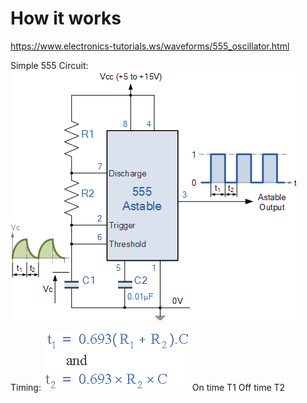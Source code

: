 <!-- TITLE: 555 Timer -->
<!-- SUBTITLE: A quick summary of 555 Timer -->

# How it works
https://www.electronics-tutorials.ws/waveforms/555_oscillator.html

Simple 555 Circuit:
![Waveforms Tim 47](/uploads/waveforms-tim-47.gif "Waveforms Tim 47")

Timing:
![Waveforms Tim 49](/uploads/555-timer/waveforms-tim-49.gif "Waveforms Tim 49")
On time T1
Off time T2

